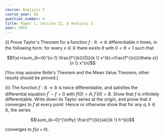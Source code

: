 ```yaml
---
course: Analysis I
course_year: IA
question_number: 4
title: Paper 1, Section II, E Analysis I
year: 2014
---
```




(i) Prove Taylor's Theorem for a function $f: \mathbb{R} \rightarrow \mathbb{R}$ differentiable $n$ times, in the following form: for every $x \in \mathbb{R}$ there exists $\theta$ with $0<\theta<1$ such that

$$f(x)=\sum_{k=0}^{n-1} \frac{f^{(k)}(0)}{k !} x^{k}+\frac{f^{(n)}(\theta x)}{n !} x^{n}$$

[You may assume Rolle's Theorem and the Mean Value Theorem; other results should be proved.]

(ii) The function $f: \mathbb{R} \rightarrow \mathbb{R}$ is twice differentiable, and satisfies the differential equation $f^{\prime \prime}-f=0$ with $f(0)=A, f^{\prime}(0)=B$. Show that $f$ is infinitely differentiable. Write down its Taylor series at the origin, and prove that it converges to $f$ at every point. Hence or otherwise show that for any $a, h \in \mathbb{R}$, the series

$$\sum_{k=0}^{\infty} \frac{f^{(k)}(a)}{k !} h^{k}$$

converges to $f(a+h)$.